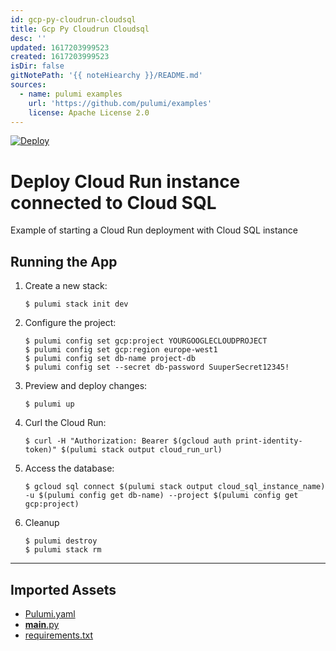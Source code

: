 ```yaml
---
id: gcp-py-cloudrun-cloudsql
title: Gcp Py Cloudrun Cloudsql
desc: ''
updated: 1617203999523
created: 1617203999523
isDir: false
gitNotePath: '{{ noteHiearchy }}/README.md'
sources:
  - name: pulumi examples
    url: 'https://github.com/pulumi/examples'
    license: Apache License 2.0
---
```

[![Deploy](https://get.pulumi.com/new/button.svg)](https://app.pulumi.com/new)

# Deploy Cloud Run instance connected to Cloud SQL

Example of starting a Cloud Run deployment with Cloud SQL instance

## Running the App

1. Create a new stack:

   ```
   $ pulumi stack init dev
   ```

2. Configure the project:

   ```
   $ pulumi config set gcp:project YOURGOOGLECLOUDPROJECT
   $ pulumi config set gcp:region europe-west1
   $ pulumi config set db-name project-db
   $ pulumi config set --secret db-password SuuperSecret12345!
   ```

3. Preview and deploy changes:
   ```
   $ pulumi up
   ```

4. Curl the Cloud Run:

   ```
   $ curl -H "Authorization: Bearer $(gcloud auth print-identity-token)" $(pulumi stack output cloud_run_url)
   ```

5. Access the database:

   ```
   $ gcloud sql connect $(pulumi stack output cloud_sql_instance_name) -u $(pulumi config get db-name) --project $(pulumi config get gcp:project)
   ```

6. Cleanup

   ```
   $ pulumi destroy
   $ pulumi stack rm
   ```

* * *

## Imported Assets

- [Pulumi.yaml](/assets/pulumi.yaml)
- [**main**.py](/assets/__main__.py)
- [requirements.txt](/assets/requirements.txt)

